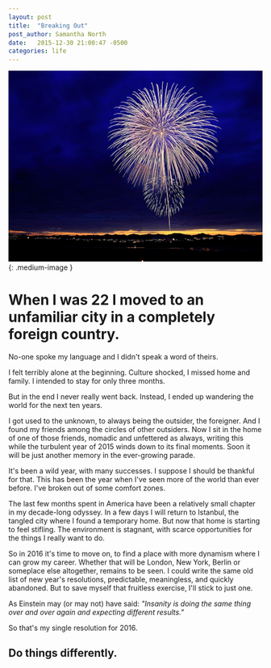 ```yaml
---
layout: post
title:  "Breaking Out"
post_author: Samantha North
date:   2015-12-30 21:00:47 -0500
categories: life 
---
```


![Fireworks](/images/fireworks.jpg){: .medium-image }

# When I was 22 I moved to an unfamiliar city in a completely foreign country. 

No-one spoke my language and I didn't speak a word of theirs.

I felt terribly alone at the beginning. Culture shocked, I missed home and family. I intended to stay for only three months.

But in the end I never really went back. Instead, I ended up wandering the world for the next ten years. 

I got used to the unknown, to always being the outsider, the foreigner. And I found my friends among the circles of other outsiders. Now I sit in the home of one of those friends, nomadic and unfettered as always, writing this while the turbulent year of 2015 winds down to its final moments. Soon it will be just another memory in the ever-growing parade.

It's been a wild year, with many successes. I suppose I should be thankful for that. This has been the year when I've seen more of the world than ever before. I've broken out of some comfort zones.

The last few months spent in America have been a relatively small chapter in my decade-long odyssey. In a few days I will return to Istanbul, the tangled city where I found a temporary home. But now that home is starting to feel stifling. The environment is stagnant, with scarce opportunities for the things I really want to do.  

So in 2016 it's time to move on, to find a place with more dynamism where I can grow my career. Whether that will be London, New York, Berlin or someplace else altogether, remains to be seen. I could write the same old list of new year's resolutions, predictable, meaningless, and quickly abandoned. But to save myself that fruitless exercise, I'll stick to just one.  

As Einstein may (or may not) have said: _"Insanity is doing the same thing over and over again and expecting different results."_

So that's my single resolution for 2016.

## Do things differently.